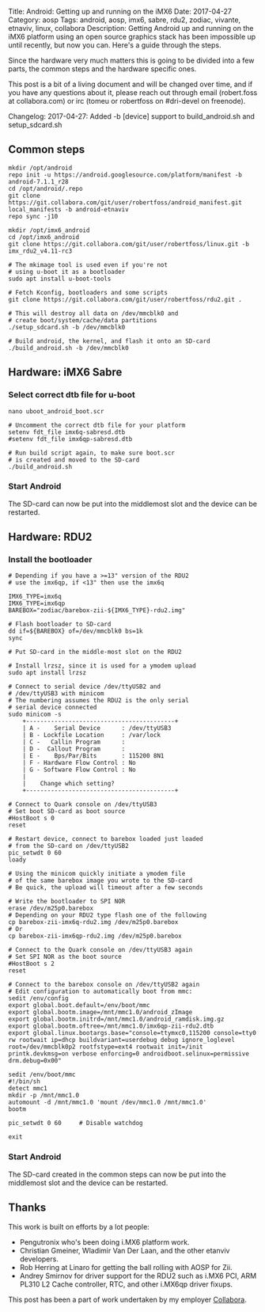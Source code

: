 Title: Android: Getting up and running on the iMX6
Date: 2017-04-27
Category: aosp
Tags: android, aosp, imx6, sabre, rdu2, zodiac, vivante, etnaviv, linux, collabora
Description: Getting Android up and running on the iMX6 platform using an open source graphics stack has been impossible up until recently, but now you can. Here's a guide through the steps.

Since the hardware very much matters this is going to be divided into a few parts, the common steps and the hardware specific ones.

This post is a bit of a living document and will be changed over time, and if you have any questions about it, please reach out through email (robert.foss at collabora.com) or irc (tomeu or robertfoss on #dri-devel on freenode).

   Changelog:
   2017-04-27: Added -b [device] support to build_android.sh and setup_sdcard.sh

## Common steps

    mkdir /opt/android
    repo init -u https://android.googlesource.com/platform/manifest -b android-7.1.1_r28
    cd /opt/android/.repo
    git clone https://git.collabora.com/git/user/robertfoss/android_manifest.git local_manifests -b android-etnaviv
    repo sync -j10

    mkdir /opt/imx6_android
    cd /opt/imx6_android
    git clone https://git.collabora.com/git/user/robertfoss/linux.git -b imx_rdu2_v4.11-rc3

    # The mkimage tool is used even if you're not
    # using u-boot it as a bootloader
    sudo apt install u-boot-tools

    # Fetch Kconfig, bootloaders and some scripts
    git clone https://git.collabora.com/git/user/robertfoss/rdu2.git .

    # This will destroy all data on /dev/mmcblk0 and
    # create boot/system/cache/data partitions
    ./setup_sdcard.sh -b /dev/mmcblk0
    
    # Build android, the kernel, and flash it onto an SD-card
    ./build_android.sh -b /dev/mmcblk0


## Hardware: iMX6 Sabre

### Select correct dtb file for u-boot

    nano uboot_android_boot.scr

    # Uncomment the correct dtb file for your platform
    setenv fdt_file imx6q-sabresd.dtb
    #setenv fdt_file imx6qp-sabresd.dtb
    
    # Run build script again, to make sure boot.scr
    # is created and moved to the SD-card
    ./build_android.sh

    
### Start Android

The SD-card can now be put into the middlemost slot and
the device can be restarted.


## Hardware: RDU2
### Install the bootloader

    # Depending if you have a >=13" version of the RDU2
    # use the imx6qp, if <13" then use the imx6q
    
    IMX6_TYPE=imx6q
    IMX6_TYPE=imx6qp
    BAREBOX="zodiac/barebox-zii-${IMX6_TYPE}-rdu2.img"
    
    # Flash bootloader to SD-card
    dd if=${BAREBOX} of=/dev/mmcblk0 bs=1k
    sync

    # Put SD-card in the middle-most slot on the RDU2
    
    # Install lrzsz, since it is used for a ymodem upload
    sudo apt install lrzsz

    # Connect to serial device /dev/ttyUSB2 and
    # /dev/ttyUSB3 with minicom
    # The numbering assumes the RDU2 is the only serial
    # serial device connected
    sudo minicom -s
        +------------------------------------------+
        | A -    Serial Device      : /dev/ttyUSB3
        | B - Lockfile Location     : /var/lock
        | C -   Callin Program      :
        | D -  Callout Program      :
        | E -    Bps/Par/Bits       : 115200 8N1
        | F - Hardware Flow Control : No
        | G - Software Flow Control : No
        |
        |    Change which setting?
        +------------------------------------------+ 
     
    # Connect to Quark console on /dev/ttyUSB3
    # Set boot SD-card as boot source 
    #HostBoot s 0
    reset
    
    # Restart device, connect to barebox loaded just loaded
    # from the SD-card on /dev/ttyUSB2
    pic_setwdt 0 60
    loady
    
    # Using the minicom quickly initiate a ymodem file
    # of the same barebox image you wrote to the SD-card
    # Be quick, the upload will timeout after a few seconds
    
    # Write the bootloader to SPI NOR
    erase /dev/m25p0.barebox
    # Depending on your RDU2 type flash one of the following
    cp barebox-zii-imx6q-rdu2.img /dev/m25p0.barebox
    # Or
    cp barebox-zii-imx6qp-rdu2.img /dev/m25p0.barebox
    
    # Connect to the Quark console on /dev/ttyUSB3 again
    # Set SPI NOR as the boot source
    #HostBoot s 2
    reset
    
    # Connect to the barebox console on /dev/ttyUSB2 again
    # Edit configuration to automatically boot from mmc:
    sedit /env/config
    export global.boot.default=/env/boot/mmc
    export global.bootm.image=/mnt/mmc1.0/android_zImage
    export global.bootm.initrd=/mnt/mmc1.0/android_ramdisk.img.gz
    export global.bootm.oftree=/mnt/mmc1.0/imx6qp-zii-rdu2.dtb
    export global.linux.bootargs.base="console=ttymxc0,115200 console=tty0 rw rootwait ip=dhcp buildvariant=userdebug debug ignore_loglevel root=/dev/mmcblk0p2 rootfstype=ext4 rootwait init=/init printk.devkmsg=on verbose enforcing=0 androidboot.selinux=permissive drm.debug=0x00"

    sedit /env/boot/mmc
    #!/bin/sh
    detect mmc1
    mkdir -p /mnt/mmc1.0
    automount -d /mnt/mmc1.0 'mount /dev/mmc1.0 /mnt/mmc1.0'
    bootm

    pic_setwdt 0 60     # Disable watchdog

    exit

### Start Android

The SD-card created in the common steps can now be put into
the middlemost slot and the device can be restarted.

## Thanks

This work is built on efforts by a lot people:

  * Pengutronix who's been doing i.MX6 platform work.
  * Christian Gmeiner, Wladimir Van Der Laan, and the other etanviv developers.
  * Rob Herring at Linaro for getting the ball rolling with AOSP for Zii.
  * Andrey Smirnov for driver support for the RDU2 such as i.MX6 PCI, ARM PL310 L2 Cache controller, RTC, and other i.MX6qp driver fixups.

This post has been a part of work undertaken by my employer [Collabora](http://www.collabora.com).
